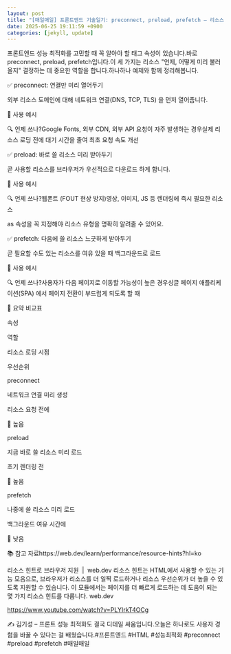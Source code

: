 ```yaml
---
layout: post
title: "[매일매일] 프론트엔드 기술일기: preconnect, preload, prefetch – 리소스 로딩 성능 최적화 3종 세트" 
date: 2025-06-25 19:11:59 +0900
categories: [jekyll, update]
---
```







프론트엔드 성능 최적화를 고민할 때 꼭 알아야 할 <link> 태그 속성이 있습니다.바로 preconnect, preload, prefetch입니다.이 세 가지는 리소스 "언제, 어떻게 미리 불러올지" 결정하는 데 중요한 역할을 합니다.하나하나 예제와 함께 정리해봅니다.




 



















 



✅ preconnect: 연결만 미리 열어두기




 



외부 리소스 도메인에 대해 네트워크 연결(DNS, TCP, TLS) 을 먼저 열어줍니다.








📌 사용 예시




 




<link rel="preconnect" href="https://cdn.example.com" crossorigin="anonymous">






 



🔍 언제 쓰나?Google Fonts, 외부 CDN, 외부 API 요청이 자주 발생하는 경우실제 리소스 로딩 전에 대기 시간을 줄여 최초 요청 속도 개선




 







 



✅ preload​: 바로 쓸 리소스 미리 받아두기




 



곧 사용할 리소스를 브라우저가 우선적으로 다운로드 하게 합니다.








📌 사용 예시




 




<link rel="preload" href="/fonts/my-font.woff2" as="font" crossorigin="anonymous">






 



🔍 언제 쓰나?웹폰트 (FOUT 현상 방지)영상, 이미지, JS 등 렌더링에 즉시 필요한 리소스




 



as 속성을 꼭 지정해야 리소스 유형을 명확히 알려줄 수 있어요.












 



✅ prefetch: 다음에 쓸 리소스 느긋하게 받아두기




 



곧 필요할 수도 있는 리소스를 여유 있을 때 백그라운드로 로드








📌 사용 예시




 




<link rel="prefetch" href="/next-page.css" as="style">






 



🔍 언제 쓰나?사용자가 다음 페이지로 이동할 가능성이 높은 경우싱글 페이지 애플리케이션(SPA) 에서 페이지 전환이 부드럽게 되도록 할 때




 







 



📝 요약 비교표




 





속성

역할

리소스 로딩 시점

우선순위

preconnect

네트워크 연결 미리 생성

리소스 요청 전에

🔼 높음

preload

지금 바로 쓸 리소스 미리 로드

초기 렌더링 전

🔼 높음

prefetch

나중에 쓸 리소스 미리 로드

백그라운드 여유 시간에

🔽 낮음






 







 



📚 참고 자료https://web.dev/learn/performance/resource-hints?hl=ko




 








리소스 힌트로 브라우저 지원  |  web.dev
리소스 힌트는 HTML에서 사용할 수 있는 기능 모음으로, 브라우저가 리소스를 더 일찍 로드하거나 리소스 우선순위가 더 높을 수 있도록 지원할 수 있습니다. 이 모듈에서는 페이지를 더 빠르게 로드하는 데 도움이 되는 몇 가지 리소스 힌트를 다룹니다.
web.dev











https://www.youtube.com/watch?v=PLYIrkT4OCg




 















 



✍️ 김기성 – 프론트 성능 최적화도 결국 디테일 싸움입니다.오늘은 <link> 하나로도 사용자 경험을 바꿀 수 있다는 걸 배웠습니다.​#프론트엔드 #HTML #성능최적화 #preconnect #preload #prefetch #매일매일




 
